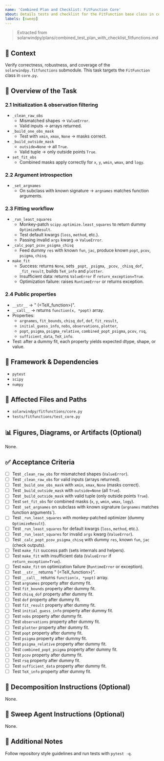 ```yaml
---
name: 'Combined Plan and Checklist: FitFunction Core'
about: Details tests and checklist for the FitFunction base class in core.py.
labels: [sweep]
---
```


> Extracted from solarwindpy/plans/combined_test_plan_with_checklist_fitfunctions.md

## 🧠 Context

Verify correctness, robustness, and coverage of the `solarwindpy.fitfunctions` submodule. This task targets the `FitFunction` class in `core.py`.

## 🎯 Overview of the Task

### 2.1 Initialization & observation filtering

- `_clean_raw_obs`
  - Mismatched shapes → `ValueError`.
  - Valid inputs → arrays returned.
- `_build_one_obs_mask`
  - Test with `xmin`, `xmax`, `None` → masks correct.
- `_build_outside_mask`
  - `outside=None` → all `True`.
  - Valid tuple → only outside points `True`.
- `set_fit_obs`
  - Combined masks apply correctly for `x`, `y`, `wmin`, `wmax`, and `logy`.

### 2.2 Argument introspection

- `_set_argnames`
  - On subclass with known signature → `argnames` matches function arguments.

### 2.3 Fitting workflow

- `_run_least_squares`
  - Monkey-patch `scipy.optimize.least_squares` to return dummy `OptimizeResult`.
  - Test default kwargs (`loss`, `method`, etc.).
  - Passing invalid `args` kwarg → `ValueError`.
- `_calc_popt_pcov_psigma_chisq`
  - Feed dummy `res` with known `fun`, `jac`, produce known `popt`, `pcov`, `psigma`, `chisq`.
- `make_fit`
  - Success: returns `None`, sets `_popt`, `_psigma`, `_pcov`, `_chisq_dof`, `_fit_result`, builds `TeX_info` and `plotter`.
  - Insufficient data: returns `ValueError` if `return_exception=True`.
  - Optimization failure: raises `RuntimeError` or returns exception.

### 2.4 Public properties

- `__str__` → "<ClassName> (\<TeX_function>)".
- `__call__` → returns `function(x, *popt)` array.
- Properties:
  - `argnames`, `fit_bounds`, `chisq_dof`, `dof`, `fit_result`,
  - `initial_guess_info`, `nobs`, `observations`, `plotter`,
  - `popt`, `psigma`, `psigma_relative`, `combined_popt_psigma`, `pcov`, `rsq`,
  - `sufficient_data`, `TeX_info`.
- Test: after a dummy fit, each property yields expected dtype, shape, or value.

## 🔧 Framework & Dependencies

- `pytest`
- `scipy`
- `numpy`

## 📂 Affected Files and Paths

- `solarwindpy/fitfunctions/core.py`
- `tests/fitfunctions/test_core.py`

## 📊 Figures, Diagrams, or Artifacts (Optional)

None.

## ✅ Acceptance Criteria

- [ ] Test `_clean_raw_obs` for mismatched shapes (`ValueError`).
- [ ] Test `_clean_raw_obs` for valid inputs (arrays returned).
- [ ] Test `_build_one_obs_mask` with `xmin`, `xmax`, `None` (masks correct).
- [ ] Test `_build_outside_mask` with `outside=None` (all `True`).
- [ ] Test `_build_outside_mask` with valid tuple (only outside points `True`).
- [ ] Test `set_fit_obs` for combined masks (`x`, `y`, `wmin`, `wmax`, `logy`).
- [ ] Test `_set_argnames` on subclass with known signature (`argnames` matches function arguments\`).
- [ ] Test `_run_least_squares` with monkey-patched optimizer (dummy `OptimizeResult`).
- [ ] Test `_run_least_squares` for default kwargs (`loss`, `method`, etc.).
- [ ] Test `_run_least_squares` for invalid `args` kwarg (`ValueError`).
- [ ] Test `_calc_popt_pcov_psigma_chisq` with dummy `res`, known `fun`, `jac` (check outputs).
- [ ] Test `make_fit` success path (sets internals and helpers).
- [ ] Test `make_fit` with insufficient data (`ValueError` if `return_exception=True`).
- [ ] Test `make_fit` on optimization failure (`RuntimeError` or exception).
- [ ] Test `__str__` returns "<ClassName> (\<TeX_function>)".
- [ ] Test `__call__` returns `function(x, *popt)` array.
- [ ] Test `argnames` property after dummy fit.
- [ ] Test `fit_bounds` property after dummy fit.
- [ ] Test `chisq_dof` property after dummy fit.
- [ ] Test `dof` property after dummy fit.
- [ ] Test `fit_result` property after dummy fit.
- [ ] Test `initial_guess_info` property after dummy fit.
- [ ] Test `nobs` property after dummy fit.
- [ ] Test `observations` property after dummy fit.
- [ ] Test `plotter` property after dummy fit.
- [ ] Test `popt` property after dummy fit.
- [ ] Test `psigma` property after dummy fit.
- [ ] Test `psigma_relative` property after dummy fit.
- [ ] Test `combined_popt_psigma` property after dummy fit.
- [ ] Test `pcov` property after dummy fit.
- [ ] Test `rsq` property after dummy fit.
- [ ] Test `sufficient_data` property after dummy fit.
- [ ] Test `TeX_info` property after dummy fit.

## 🧩 Decomposition Instructions (Optional)

None.

## 🤖 Sweep Agent Instructions (Optional)

None.

## 💬 Additional Notes

Follow repository style guidelines and run tests with `pytest -q`.
